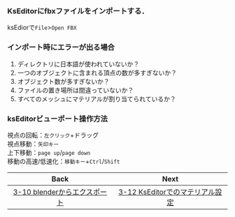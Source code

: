 ### KsEditorにfbxファイルをインポートする．
ksEdiorで`File`>`Open FBX`  
### インポート時にエラーが出る場合
1. ディレクトリに日本語が使われていないか？
1. 一つのオブジェクトに含まれる頂点の数が多すぎないか？
1. オブジェクト数が多すぎないか？
1. ファイルの置き場所は間違っていないか？
1. すべてのメッシュにマテリアルが割り当てられているか？

### ksEditorビューポート操作方法
視点の回転：`左クリック`+ドラッグ  
視点移動：`矢印キー`  
上下移動：`page up`/`page down`  
移動の高速/低速化：`移動キー`+`Ctrl`/`Shift`  

| Back | Next |
|:---:|:---:|
| [3-10 blenderからエクスポート](https://github.com/JSAE-ARCHIVES/MOD-Tutorial/blob/main/3%E7%AB%A0%203D%E3%83%A2%E3%83%87%E3%83%AB%E3%81%AE%E4%BD%9C%E6%88%90/3-10%20blender%E3%81%8B%E3%82%89%E3%82%A8%E3%82%AF%E3%82%B9%E3%83%9D%E3%83%BC%E3%83%88.md) | [3-12 KsEditorでのマテリアル設定](https://github.com/JSAE-ARCHIVES/MOD-Tutorial/blob/main/3%E7%AB%A0%203D%E3%83%A2%E3%83%87%E3%83%AB%E3%81%AE%E4%BD%9C%E6%88%90/3-12%20ksEditor%E3%81%A7%E3%81%AE%E3%83%9E%E3%83%86%E3%83%AA%E3%82%A2%E3%83%AB%E8%A8%AD%E5%AE%9A.md) |
